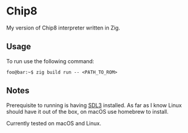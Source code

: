 # Chip8

My version of Chip8 interpreter written in Zig.

## Usage

To run use the following command:

```console
foo@bar:~$ zig build run -- <PATH_TO_ROM>
```

## Notes

Prerequisite to running is having [SDL3](https://github.com/libsdl-org/SDL) installed. As far as I know Linux should have it out of the box, on macOS use homebrew to install.


Currently tested on macOS and Linux.